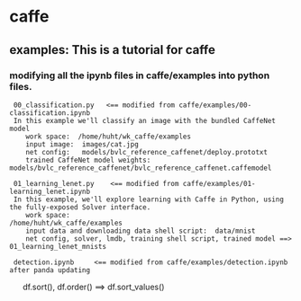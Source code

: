 # caffe
  ## examples: This is a tutorial for caffe
   ### modifying all the ipynb files in caffe/examples into python files.
     00_classification.py   <== modified from caffe/examples/00-classification.ipynb
     In this example we'll classify an image with the bundled CaffeNet model 
        work space:  /home/huht/wk_caffe/examples
        input image:  images/cat.jpg
        net config:   models/bvlc_reference_caffenet/deploy.prototxt
        trained CaffeNet model weights: models/bvlc_reference_caffenet/bvlc_reference_caffenet.caffemodel
     
     01_learning_lenet.py    <== modified from caffe/examples/01-learning_lenet.ipynb
     In this example, we'll explore learning with Caffe in Python, using the fully-exposed Solver interface.
        work space:                                    /home/huht/wk_caffe/examples
        input data and downloading data shell script:  data/mnist
        net config, solver, lmdb, training shell script, trained model ==>   01_learning_lenet_mnists
        
     detection.ipynb     <== modified from caffe/examples/detection.ipynb after panda updating
        df.sort(), df.order()  ==> df.sort_values()
       
        

